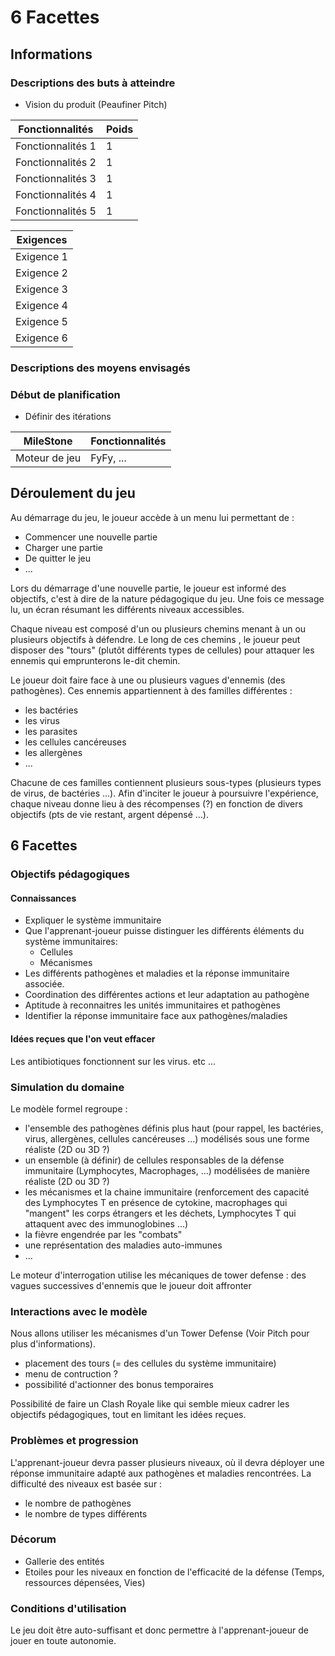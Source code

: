 # 6 Facettes

## Informations

### Descriptions des buts à atteindre

- Vision du produit (Peaufiner Pitch)

Fonctionnalités   | Poids
---               | ---
Fonctionnalités 1 | 1
Fonctionnalités 2 | 1
Fonctionnalités 3 | 1
Fonctionnalités 4 | 1
Fonctionnalités 5 | 1

Exigences  |
---        |
Exigence 1 |
Exigence 2 |
Exigence 3 |
Exigence 4 |
Exigence 5 |
Exigence 6 |

### Descriptions des moyens envisagés 

### Début de planification

- Définir des itérations

MileStone     | Fonctionnalités
---           | ---
Moteur de jeu | FyFy, ...

## Déroulement du jeu

Au démarrage du jeu, le joueur accède à un menu lui permettant de :

  - Commencer une nouvelle partie
  - Charger une partie
  - De quitter le jeu
  - ...

Lors du démarrage d'une nouvelle partie, le joueur est informé des objectifs, c'est à dire de la nature pédagogique
du jeu. Une fois ce message lu, un écran résumant les différents niveaux accessibles.

Chaque niveau est composé d'un ou plusieurs chemins menant à un ou plusieurs objectifs à défendre. Le long de ces chemins
, le joueur peut disposer des "tours" (plutôt différents types de cellules) pour attaquer les ennemis qui emprunterons le-dit chemin.

Le joueur doit faire face à une ou plusieurs vagues d'ennemis (des pathogènes). Ces ennemis appartiennent à des familles différentes :

  - les bactéries
  - les virus
  - les parasites
  - les cellules cancéreuses
  - les allergènes
  - ...

Chacune de ces familles contiennent plusieurs sous-types (plusieurs types de virus, de bactéries ...). Afin d'inciter le joueur à poursuivre
l'expérience, chaque niveau donne lieu à des récompenses (?) en fonction de divers objectifs (pts de vie restant, argent dépensé ...).

## 6 Facettes

### Objectifs pédagogiques

#### Connaissances
- Expliquer le système immunitaire 
- Que l'apprenant-joueur puisse distinguer les différents éléments du système immunitaires:
    - Cellules
    - Mécanismes
- Les différents pathogènes et maladies et la réponse immunitaire associée.
- Coordination des différentes actions et leur adaptation au pathogène
- Aptitude à reconnaitres les unités immunitaires et pathogènes
- Identifier la réponse immunitaire face aux pathogènes/maladies

#### Idées reçues que l'on veut effacer

Les antibiotiques fonctionnent sur les virus.
etc ...

### Simulation du domaine

Le modèle formel regroupe :

  - l'ensemble des pathogènes définis plus haut (pour rappel, les bactéries, virus, allergènes, cellules cancéreuses ...) modélisés
  sous une forme réaliste (2D ou 3D ?)
  - un ensemble (à définir) de cellules responsables de la défense immunitaire (Lymphocytes, Macrophages, ...) modélisées de
  manière réaliste (2D ou 3D ?)
  - les mécanismes et la chaine immunitaire (renforcement des capacité des Lymphocytes T en présence de cytokine, macrophages qui
  "mangent" les corps étrangers et les déchets, Lymphocytes T qui attaquent avec des immunoglobines ...)
  - la fièvre engendrée par les "combats"
  - une représentation des maladies auto-immunes
  - ...

Le moteur d'interrogation utilise les mécaniques de tower defense : des vagues successives d'ennemis que le joueur doit affronter

### Interactions avec le modèle
Nous allons utiliser les mécanismes d'un Tower Defense (Voir Pitch pour plus d'informations).

  - placement des tours (= des cellules du système immunitaire)
  - menu de contruction ?
  - possibilité d'actionner des bonus temporaires

Possibilité de faire un Clash Royale like qui semble mieux cadrer les objectifs pédagogiques, tout en limitant les idées reçues.

### Problèmes et progression
L'apprenant-joueur devra passer plusieurs niveaux, où il devra déployer une réponse immunitaire adapté aux pathogènes et maladies rencontrées.
La difficulté des niveaux est basée sur :

  - le nombre de pathogènes
  - le nombre de types différents 

### Décorum

- Gallerie des entités
- Etoiles pour les niveaux en fonction de l'efficacité de la défense (Temps, ressources dépensées, Vies)

### Conditions d'utilisation

Le jeu doit être auto-suffisant et donc permettre à l'apprenant-joueur de jouer en toute autonomie. 
